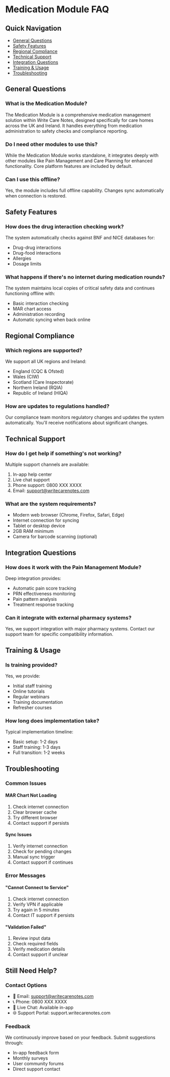 # Medication Module FAQ

## Quick Navigation
- [General Questions](#general-questions)
- [Safety Features](#safety-features)
- [Regional Compliance](#regional-compliance)
- [Technical Support](#technical-support)
- [Integration Questions](#integration-questions)
- [Training & Usage](#training--usage)
- [Troubleshooting](#troubleshooting)

## General Questions

### What is the Medication Module?
The Medication Module is a comprehensive medication management solution within Write Care Notes, designed specifically for care homes across the UK and Ireland. It handles everything from medication administration to safety checks and compliance reporting.

### Do I need other modules to use this?
While the Medication Module works standalone, it integrates deeply with other modules like Pain Management and Care Planning for enhanced functionality. Core platform features are included by default.

### Can I use this offline?
Yes, the module includes full offline capability. Changes sync automatically when connection is restored.

## Safety Features

### How does the drug interaction checking work?
The system automatically checks against BNF and NICE databases for:
- Drug-drug interactions
- Drug-food interactions
- Allergies
- Dosage limits

### What happens if there's no internet during medication rounds?
The system maintains local copies of critical safety data and continues functioning offline with:
- Basic interaction checking
- MAR chart access
- Administration recording
- Automatic syncing when back online

## Regional Compliance

### Which regions are supported?
We support all UK regions and Ireland:
- England (CQC & Ofsted)
- Wales (CIW)
- Scotland (Care Inspectorate)
- Northern Ireland (RQIA)
- Republic of Ireland (HIQA)

### How are updates to regulations handled?
Our compliance team monitors regulatory changes and updates the system automatically. You'll receive notifications about significant changes.

## Technical Support

### How do I get help if something's not working?
Multiple support channels are available:
1. In-app help center
2. Live chat support
3. Phone support: 0800 XXX XXXX
4. Email: support@writecarenotes.com

### What are the system requirements?
- Modern web browser (Chrome, Firefox, Safari, Edge)
- Internet connection for syncing
- Tablet or desktop device
- 2GB RAM minimum
- Camera for barcode scanning (optional)

## Integration Questions

### How does it work with the Pain Management Module?
Deep integration provides:
- Automatic pain score tracking
- PRN effectiveness monitoring
- Pain pattern analysis
- Treatment response tracking

### Can it integrate with external pharmacy systems?
Yes, we support integration with major pharmacy systems. Contact our support team for specific compatibility information.

## Training & Usage

### Is training provided?
Yes, we provide:
- Initial staff training
- Online tutorials
- Regular webinars
- Training documentation
- Refresher courses

### How long does implementation take?
Typical implementation timeline:
- Basic setup: 1-2 days
- Staff training: 1-3 days
- Full transition: 1-2 weeks

## Troubleshooting

### Common Issues

#### MAR Chart Not Loading
1. Check internet connection
2. Clear browser cache
3. Try different browser
4. Contact support if persists

#### Sync Issues
1. Verify internet connection
2. Check for pending changes
3. Manual sync trigger
4. Contact support if continues

### Error Messages

#### "Cannot Connect to Service"
1. Check internet connection
2. Verify VPN if applicable
3. Try again in 5 minutes
4. Contact IT support if persists

#### "Validation Failed"
1. Review input data
2. Check required fields
3. Verify medication details
4. Contact support if unclear

## Still Need Help?

### Contact Options
- 📧 Email: support@writecarenotes.com
- 📞 Phone: 0800 XXX XXXX
- 💬 Live Chat: Available in-app
- 🌐 Support Portal: support.writecarenotes.com

### Feedback
We continuously improve based on your feedback. Submit suggestions through:
- In-app feedback form
- Monthly surveys
- User community forums
- Direct support contact 